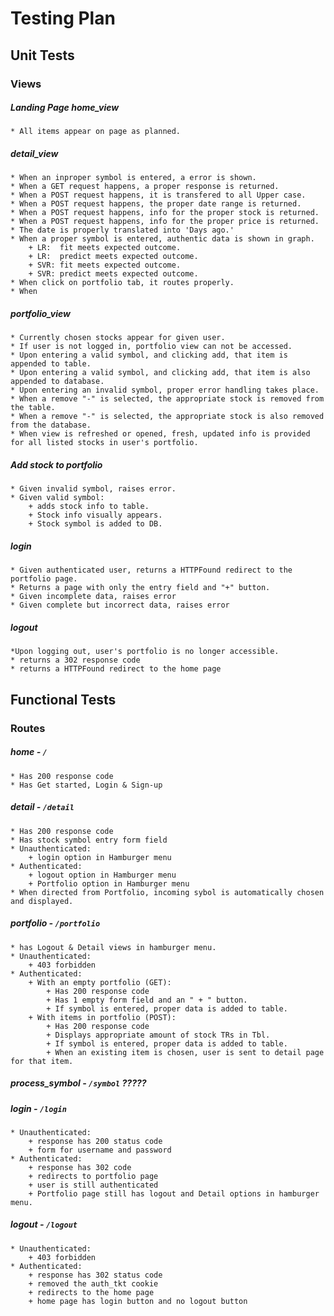 # Testing Plan

## Unit Tests

### Views

##### Landing Page home_view
    * All items appear on page as planned.

##### detail_view
    * When an inproper symbol is entered, a error is shown.
    * When a GET request happens, a proper response is returned.
    * When a POST request happens, it is transfered to all Upper case.
    * When a POST request happens, the proper date range is returned.
    * When a POST request happens, info for the proper stock is returned.
    * When a POST request happens, info for the proper price is returned.
    * The date is properly translated into 'Days ago.'
    * When a proper symbol is entered, authentic data is shown in graph.
        + LR:  fit meets expected outcome.
        + LR:  predict meets expected outcome.
        + SVR: fit meets expected outcome.
        + SVR: predict meets expected outcome.
    * When click on portfolio tab, it routes properly.
    * When 

##### portfolio_view
    * Currently chosen stocks appear for given user.
    * If user is not logged in, portfolio view can not be accessed.
    * Upon entering a valid symbol, and clicking add, that item is appended to table.
    * Upon entering a valid symbol, and clicking add, that item is also appended to database.
    * Upon entering an invalid symbol, proper error handling takes place.
    * When a remove "-" is selected, the appropriate stock is removed from the table.
    * When a remove "-" is selected, the appropriate stock is also removed from the database.
    * When view is refreshed or opened, fresh, updated info is provided for all listed stocks in user's portfolio.

##### Add stock to portfolio
    * Given invalid symbol, raises error.
    * Given valid symbol:
        + adds stock info to table.
        + Stock info visually appears.
        + Stock symbol is added to DB.

##### login
    * Given authenticated user, returns a HTTPFound redirect to the portfolio page.
    * Returns a page with only the entry field and "+" button.
    * Given incomplete data, raises error
    * Given complete but incorrect data, raises error

##### logout
    *Upon logging out, user's portfolio is no longer accessible.
    * returns a 302 response code
    * returns a HTTPFound redirect to the home page



## Functional Tests

### Routes

##### home - `/`
    * Has 200 response code
    * Has Get started, Login & Sign-up

##### detail - `/detail` 
    * Has 200 response code
    * Has stock symbol entry form field
    * Unauthenticated:
        + login option in Hamburger menu
    * Authenticated:
        + logout option in Hamburger menu
        + Portfolio option in Hamburger menu
    * When directed from Portfolio, incoming sybol is automatically chosen and displayed.

##### portfolio - `/portfolio`
    * has Logout & Detail views in hamburger menu.
    * Unauthenticated:
        + 403 forbidden
    * Authenticated:
        + With an empty portfolio (GET):
            + Has 200 response code
            + Has 1 empty form field and an " + " button.
            + If symbol is entered, proper data is added to table.
        + With items in portfolio (POST):
            + Has 200 response code
            + Displays appropriate amount of stock TRs in Tbl.
            + If symbol is entered, proper data is added to table.
            + When an existing item is chosen, user is sent to detail page for that item.

##### process_symbol - `/symbol`  ?????


##### login - `/login`
    * Unauthenticated:
        + response has 200 status code
        + form for username and password
    * Authenticated:
        + response has 302 code
        + redirects to portfolio page
        + user is still authenticated
        + Portfolio page still has logout and Detail options in hamburger menu.

##### logout - `/logout`
    * Unauthenticated:
        + 403 forbidden
    * Authenticated:
        + response has 302 status code
        + removed the auth_tkt cookie
        + redirects to the home page
        + home page has login button and no logout button
